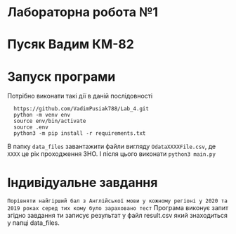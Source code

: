 # Лабораторна робота №1 
# Пусяк Вадим КМ-82

# Запуск програми
Потрібно виконати такі дії в даній послідовності
```shell
  https://github.com/VadimPusiak788/Lab_4.git
  python -m venv env
  source env/bin/activate
  source .env
  python3 -m pip install -r requirements.txt
```
В папку `data_files` завантажити файли вигляду `OdataXXXXFile.csv`, де `XXXX` це рік проходження ЗНО.
І після цього виконати 
`python3 main.py`

# Індивідуальне завдання 
`Порівняти найгірший бал з Англійської мови у кожному регіоні у 2020 та 2019 роках серед тих кому було зараховано тест`
Програма виконує запит згідно завдання ти записує результат у файл result.csv який знаходиться у папці data_files.
